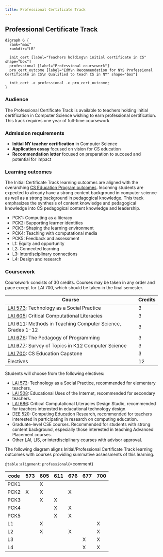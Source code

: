 ```yaml
---
title: Professional Certificate Track
---
```


## Professional Certificate Track

```{.graphviz caption="The Professional Certificate Track"}
digraph G {
  rank="max"
  rankdir="LR"

  init_cert [label="Teachers holding\n initial certificate in CS" shape="box"]
  professional [label="Professional coursework"]
  pro_cert_outcome [label="EdM\n Recommendation for NYS Professional Certificate in CS\n Qualified to teach CS in NY" shape="box"]

  init_cert -> professional -> pro_cert_outcome;
}
```

### Audience

The Professional Certificate Track is available to teachers holding initial certification in 
Computer Science wishing to earn professional certification. 
This track requires one year of full-time coursework.

### Admission requirements

- **Initial NY teacher certification** in Computer Science
- **Application essay** focused on vision for CS education
- **Recommendation letter** focused on preparation to succeed and potential for impact

### Learning outcomes

The Initial Certificate Track learning outcomes are aligned with the overarching 
[CS Education Program outcomes](#program-outcomes). Incoming students are expected to 
already have a strong content background in computer science as well as a strong background
in pedagogical knowledge. This track emphasizes the synthesis of content knowledge and pedagogical 
knowledge into CS pedagogical content knowledge and leadership. 

 - PCK1: Computing as a literacy
 - PCK2: Supporting learner identities
 - PCK3: Shaping the learning environment
 - PCK4: Teaching with computational media
 - PCK5: Feedback and assessment
 - L1: Equity and opportunity
 - L2: Connected learning
 - L3: Interdisciplinary connections
 - L4: Design and research

### Coursework

Coursework consists of 30 credits. Courses may be taken in any order and pace except for LAI 700, 
which should be taken in the final semester.

| Course                                                                   | Credits   |
| ------------------------------------------------------------------------ | --------- |
| [LAI 573](#lai-573): Technology as a Social Practice                     | 3         |
| [LAI 605](#lai-605): Critical Computational Literacies                   | 3         |
| [LAI 611](#lai-611): Methods in Teaching Computer Science, Grades 1-12   | 3         |
| [LAI 676](#lai-676): The Pedagogy of Programming                         | 3         |
| [LAI 677](#lai-677): Survey of Topics in K12 Computer Science            | 3         |
| [LAI 700](#lai-700): CS Education Capstone                               | 3         |
| Electives                                                                | 12        |

Students will choose from the following electives:

- [LAI 573](#lai-573): Technology as a Social Practice, recommended for elementary teachers.
- [LAI 508](#lai-508): Educational Uses of the Internet, recommended for secondary teachers.
- [LAI 686](#lai-686): Critical Computational Literacies Design Studio, recommended for 
  teachers interested in educational technology design.
- [DEE 520](#dee-520): Computing Education Research, recommended for teachers interested in 
  participating in research on computing education.
- Graduate-level CSE courses. Recommended for students with strong content background, especially 
  those interested in teaching Advanced Placement courses.
- Other LAI, LIS, or interdisciplinary courses with advisor approval.

The following diagram aligns Initial/Professional Certificate Track learning outcomes with courses 
providing summative assessments of this learning.

` @table:alignment:professional `{=comment}

| code   | 573   | 605   | 611   | 676   | 677   | 700   |
|--------|-------|-------|-------|-------|-------|-------|
| PCK1   |       | X     |       |       |       |       |
| PCK2   | X     | X     |       | X     |       |       |
| PCK3   |       | X     | X     |       |       |       |
| PCK4   |       |       | X     | X     |       |       |
| PCK5   |       |       | X     | X     |       |       |
| L1     |       | X     |       |       |       | X     |
| L2     |       | X     |       | X     |       | X     |
| L3     |       |       |       |       | X     | X     |
| L4     |       |       |       |       | X     | X     |
